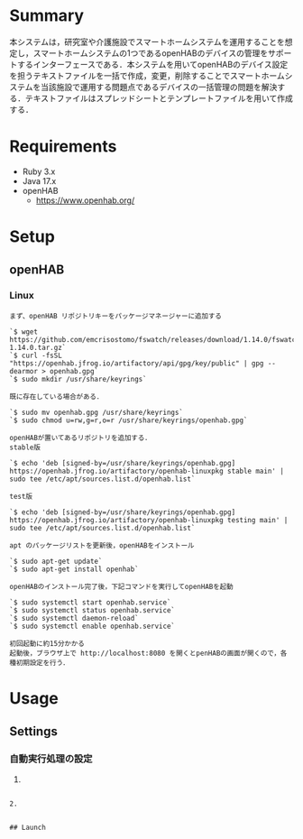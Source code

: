 # Summary
本システムは，研究室や介護施設でスマートホームシステムを運用することを想定し，スマートホームシステムの1つであるopenHABのデバイスの管理をサポートするインターフェースである．本システムを用いてopenHABのデバイス設定を担うテキストファイルを一括で作成，変更，削除することでスマートホームシステムを当該施設で運用する問題点であるデバイスの一括管理の問題を解決する．テキストファイルはスプレッドシートとテンプレートファイルを用いて作成する．

# Requirements
+ Ruby 3.x
+ Java 17.x
+ openHAB
  + https://www.openhab.org/

# Setup
## openHAB
### Linux
```
まず、openHAB リポジトリキーをパッケージマネージャーに追加する

`$ wget https://github.com/emcrisostomo/fswatch/releases/download/1.14.0/fswatch-1.14.0.tar.gz`
`$ curl -fsSL "https://openhab.jfrog.io/artifactory/api/gpg/key/public" | gpg --dearmor > openhab.gpg`
`$ sudo mkdir /usr/share/keyrings`

既に存在している場合がある．

`$ sudo mv openhab.gpg /usr/share/keyrings`
`$ sudo chmod u=rw,g=r,o=r /usr/share/keyrings/openhab.gpg`

openHABが置いてあるリポジトリを追加する．
stable版

`$ echo 'deb [signed-by=/usr/share/keyrings/openhab.gpg] https://openhab.jfrog.io/artifactory/openhab-linuxpkg stable main' | sudo tee /etc/apt/sources.list.d/openhab.list`

test版

`$ echo 'deb [signed-by=/usr/share/keyrings/openhab.gpg] https://openhab.jfrog.io/artifactory/openhab-linuxpkg testing main' | sudo tee /etc/apt/sources.list.d/openhab.list`

apt のパッケージリストを更新後，openHABをインストール

`$ sudo apt-get update`
`$ sudo apt-get install openhab`

openHABのインストール完了後，下記コマンドを実行してopenHABを起動

`$ sudo systemctl start openhab.service`
`$ sudo systemctl status openhab.service`
`$ sudo systemctl daemon-reload`
`$ sudo systemctl enable openhab.service`

初回起動に約15分かかる
起動後，ブラウザ上で http://localhost:8080 を開くとpenHABの画面が開くので，各種初期設定を行う．
```

# Usage
## Settings
### 自動実行処理の設定
1. 
  ```

2. 
  ```

  ```

## Launch